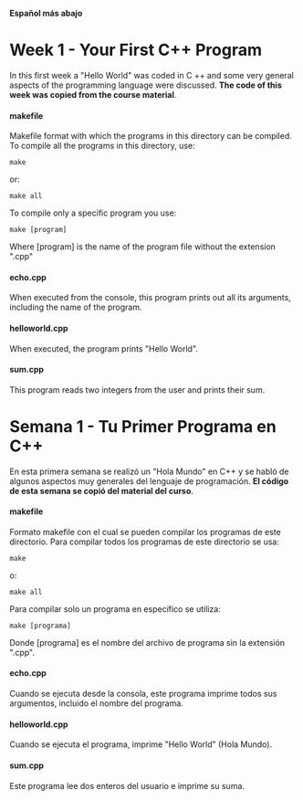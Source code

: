 **Español más abajo**

# Week 1 - Your First C++ Program
In this first week a "Hello World" was coded in C ++ and some very general aspects of the programming language were discussed. **The code of this week was copied from the course material**.

#### makefile
Makefile format with which the programs in this directory can be compiled. To compile all the programs in this directory, use:

```
make
```

or:

```
make all
```

To compile only a specific program you use:

```
make [program]
```

Where [program] is the name of the program file without the extension ".cpp"

#### echo.cpp
When executed from the console, this program prints out all its arguments, including the name of the program.

#### helloworld.cpp
When executed, the program prints "Hello World".

#### sum.cpp
This program reads two integers from the user and prints their sum.

# Semana 1 - Tu Primer Programa en C++
En esta primera semana se realizó un "Hola Mundo" en C++ y se habló de algunos aspectos muy generales del lenguaje de programación. **El código de esta semana se copió del material del curso**.

#### makefile
Formato makefile con el cual se pueden compilar los programas de este directorio. Para compilar todos los programas de este directorio se usa:

```
make
```

o:

```
make all
```

Para compilar solo un programa en específico se utiliza:

```
make [programa]
```

Donde [programa] es el nombre del archivo de programa sin la extensión ".cpp".

#### echo.cpp
Cuando se ejecuta desde la consola, este programa imprime todos sus argumentos, incluido el nombre del programa.

#### helloworld.cpp
Cuando se ejecuta el programa, imprime "Hello World" (Hola Mundo).

#### sum.cpp
Este programa lee dos enteros del usuario e imprime su suma.